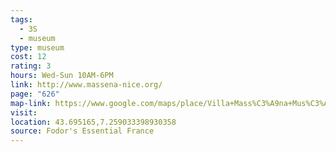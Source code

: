 ```yaml
---
tags:
  - 3S
  - museum
type: museum
cost: 12
rating: 3
hours: Wed-Sun 10AM-6PM
link: http://www.massena-nice.org/
page: "626"
map-link: https://www.google.com/maps/place/Villa+Mass%C3%A9na+Mus%C3%A9e/@43.6956135,7.2563199,17z/data=!3m1!4b1!4m6!3m5!1s0x12cdd00c99a93185:0xe20b73fa689f7b78!8m2!3d43.6956097!4d7.2588948!16s%2Fg%2F122044py?entry=ttu&g_ep=EgoyMDI0MTAwNy4xIKXMDSoASAFQAw%3D%3D
visit: 
location: 43.695165,7.259033398930358
source: Fodor's Essential France
---
```

